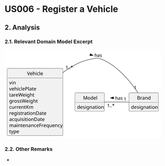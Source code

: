 # US006 - Register a Vehicle 

## 2. Analysis

### 2.1. Relevant Domain Model Excerpt 

![Domain Model](svg/us006-domain-model.svg)

### 2.2. Other Remarks

- 
